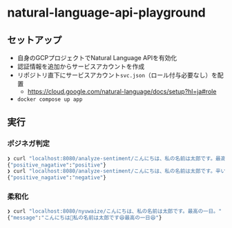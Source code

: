# natural-language-api-playground
## セットアップ
- 自身のGCPプロジェクトでNatural Language APIを有効化
- 認証情報を追加からサービスアカウントを作成
- リポジトリ直下にサービスアカウント`svc.json`（ロール付与必要なし）を配置
    - https://cloud.google.com/natural-language/docs/setup?hl=ja#role
- `docker compose up app`
## 実行
### ポジネガ判定
```sh
❯ curl "localhost:8080/analyze-sentiment/こんにちは、私の名前は太郎です。最高の一日。"
{"positive_nagative":"positive"}
❯ curl "localhost:8080/analyze-sentiment/こんにちは、私の名前は太郎です。辛い一日。"
{"positive_nagative":"negative"}
```

### 柔和化
```sh
❯ curl "localhost:8080/nyuwaize/こんにちは、私の名前は太郎です。最高の一日。"
{"message":"こんにちは🥰私の名前は太郎です😆最高の一日😆"}
```
